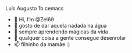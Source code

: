 Luís Augusto 1b cemacs




- 👋 Hi, I’m @Zel69
- 👀 gosto de dar aquela nadada na água
- 🌱 sempre aprendendo mágicas da vida
- 💞️ qualquer coisa a gente consegue desenrolar
- 📫 filhinho da mamãe :)

<!---
Zel69/Zel69 is a ✨ special ✨ repository because its `README.md` (this file) appears on your GitHub profile.
You can click the Preview link to take a look at your changes.
⣿⣿⣯⣿⡿⢉⣴⣿⢟⡾⢛⡿⠿⢶⢶⣾⣿⣿⣿⣿⣭⣭⣲⢶⣶⢭⣙⠻⣿⣟⣿
⣿⣿⣻⡽⣀⡫⣽⣿⣿⣻⠟⠀⠀⠀⠑⢽⢿⢟⢿⣿⠏⠁⠀⠙⠿⣷⣝⢷⠈⣿⣿
⣿⣿⠋⣰⢟⠛⢝⣺⡭⣃⡀👁⠀⠀⣨⣗⣾⣷⢘⣄👁 ⣀⣔⢺⣟⢿⣥⠛⢿
⡏⣵⡎⣵⣱⣶⡀⠈⠙⢯⣳⣶⣶⢂⣼⠹⠿⠛⣿⣦⢳⣄⣶⡺⠝⠈⠁⢰⠏⣷⠈
⡀⢿⣿⣄⣿⢿⣧⡀⠀⠀⠀⠀⠙⠛⣛⡗⣞⣉⡉⢉⣈⢭⡄⠀⠀⠀⠀⢨⣾⡹⢀
⣷⣌⠿⣼⣜⣿⣿⡽⣦⠀⠀⠀⣼⣷⡸⣰⡎⢋⣾⣷⢣⣿⣇⠀⠀⠀⠀⣸⡏⢠⣿
⣿⣿⣦⠙⣿⡿⣿⣿⣟⣷⣄⠀⠈⠉⠁⠛⠃⠘⠿⠿⠈⠛⠉⠀⠀⠀⠀⢿⡇⣿⣿
⣿⣿⣿⣧⣘⠿⡽⣿⣿⣮⣳⣱⢄⡀⠀⠀⠀⠀⠀⠀⠀⠀⡀⠀⠀⠀⠀⠉⣷⢻⣿
⣿⣿⢿⣽⣿⣷⣌⠙⢿⣿⣿⣿⣷⣝⢦⡀⠀⠐⣆⢷⣿⡎⣷⠀⠀⠀⠀⢠⡟⢸⣿
⣿⣿⣿⣿⡿⣿⣻⣿⣶⣮⣭⡘⠻⢿⣷⡺⣴⣦⣥⣍⣈⣁⣀⠈⠤⣖⣶⣾⣵⢸⣿
⣿⣿⣷⣿⣿⣿⣿⡿⣿⣻⣿⣿⣷⣦⣌⣙⣒⡶⠾⠿⣿⣿⠿⠿⠿⣻⡽⠛⢟⣼⣿
⣿⣿⣯⣿⣷⣿⣟⣿⣿⣿⣿⣻⣿⣻⣿⣿⣿⣿⣿⣷⣶⣤⣤⣭⣥⣤⣶⣾⣿⣿⣿


